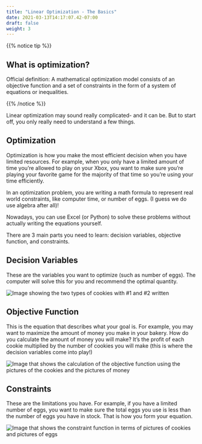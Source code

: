 ```yaml
---
title: "Linear Optimization - The Basics"
date: 2021-03-13T14:17:07.42-07:00
draft: false
weight: 3
---
```


{{% notice tip %}}

## What is optimization?
Official definition: A mathematical optimization model consists of an objective function and a set of constraints in the form of a system of equations or inequalities.

{{% /notice %}}

Linear optimization may sound really complicated- and it can be. But to start off, you only really need to understand a few things.

## Optimization

Optimization is how you make the most efficient decision when you have limited resources. For example, when you only have a limited amount of time you’re allowed to play on your Xbox, you want to make sure you’re playing your favorite game for the majority of that time so you’re using your time efficiently.

In an optimization problem, you are writing a math formula to represent real world constraints, like computer time, or number of eggs. (I guess we do use algebra after all)! 

Nowadays, you can use Excel (or Python) to solve these problems without actually writing the equations yourself. 

There are 3 main parts you need to learn: decision variables, objective function, and constraints.

## Decision Variables 

These are the variables you want to optimize (such as number of eggs). The computer will solve this for you and recommend the optimal quantity. 
 
![Image showing the two types of cookies with #1 and #2 written](../img/decision_var.jpg)

## Objective Function

This is the equation that describes what your goal is. For example, you may want to maximize the amount of money you make in your bakery. How do you calculate the amount of money you will make? It’s the profit of each cookie multiplied by the number of cookies you will make (this is where the decision variables come into play!)
 
![Image that shows the calculation of the objective function using the pictures of the cookies and the pictures of money](../img/objective_function.jpg)

## Constraints 

These are the limitations you have. For example, if you have a limited number of eggs, you want to make sure the total eggs you use is less than the number of eggs you have in stock. That is how you form your equation. 

![Image that shows the constraint function in terms of pictures of cookies and pictures of eggs](../img/constraint.jpg)
 